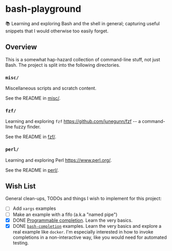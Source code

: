 # bash-playground

📚 Learning and exploring Bash and the shell in general; capturing useful snippets that I would otherwise too easily forget.


## Overview

This is a somewhat hap-hazard collection of command-line stuff, not just Bash. The project is split into the following
directories.


### `misc/`

Miscellaneous scripts and scratch content.

See the README in [misc/](misc/).


### `fzf/`

Learning and exploring `fzf` <https://github.com/junegunn/fzf> -- a command-line fuzzy finder.

See the README in [fzf/](fzf/).


### `perl/`

Learning and exploring Perl <https://www.perl.org/>.

See the README in [perl/](perl/).


## Wish List

General clean-ups, TODOs and things I wish to implement for this project:

* [ ] Add `xargs` examples
* [ ] Make an example with a fifo (a.k.a "named pipe")
* [x] DONE [Programmable completion](https://www.gnu.org/software/bash/manual/html_node/Programmable-Completion.html). Learn the very basics.
* [x] DONE [`bash-completion`](https://github.com/scop/bash-completion) examples. Learn the very basics and explore a real example like `docker`. I'm especially interested
  in how to invoke completions in a non-interactive way, like you would need for automated testing.
